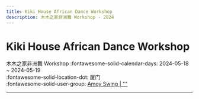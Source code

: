 ```yaml
---
title: Kiki House African Dance Workshop
description: 木木之家非洲舞 Workshop - 2024
---
```


# Kiki House African Dance Workshop 

木木之家非洲舞 Workshop
:fontawesome-solid-calendar-days: 2024-05-18 ~ 2024-05-19  
:fontawesome-solid-location-dot: 厦门  
:fontawesome-solid-user-group: [Amoy Swing | ""](https://swing.kids/zh_CN/amoy-swing)  

---
